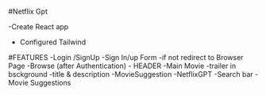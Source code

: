 #Netflix Gpt

-Create React app

- Configured Tailwind

#FEATURES
-Login /SignUp
-Sign In/up Form
-if not redirect to Browser Page
-Browse (after Authentication) - HEADER
-Main Movie
-trailer in bsckground
-title & description
-MovieSuggestion
-NetflixGPT
-Search bar
-Movie Suggestions
